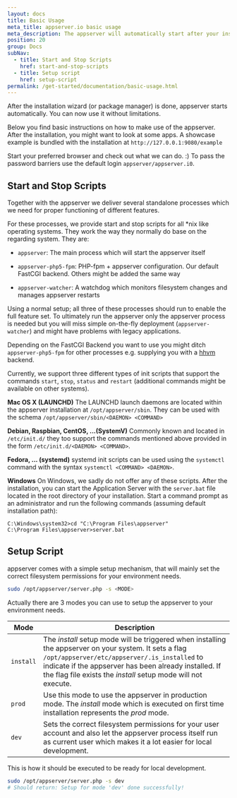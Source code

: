 ```yaml
---
layout: docs
title: Basic Usage
meta_title: appserver.io basic usage
meta_description: The appserver will automatically start after your installation wizard finishes the setup. You can use it without limitations from now on.
position: 20
group: Docs
subNav:
  - title: Start and Stop Scripts
    href: start-and-stop-scripts
  - title: Setup script
    href: setup-script
permalink: /get-started/documentation/basic-usage.html
---
```


After the installation wizard (or package manager) is done, appserver starts automatically. You can now use it without limitations.

Below you find basic instructions on how to make use of the appserver. After the installation, you might want to look at some apps. A showcase example is bundled with the installation at `http://127.0.0.1:9080/example`

Start your preferred browser and check out what we can do. :) To pass the password barriers use
the default login `appserver/appserver.i0`.

## Start and Stop Scripts

Together with the appserver we deliver several standalone processes which we need for proper 
functioning of different features.

For these processes, we provide start and stop scripts for all *nix like operating systems.
They work the way they normally do base on the regarding system. They are:

* `appserver`: The main process which will start the appserver itself

* `appserver-php5-fpm`: PHP-fpm + appserver configuration. Our default FastCGI backend. Others might
  be added the same way

* `appserver-watcher`: A watchdog which monitors filesystem changes and manages appserver restarts

Using a normal setup; all three of these processes should run to enable the full feature set. To 
ultimately run the appserver only the appserver process is needed but you will miss simple on-the-fly 
deployment (`appserver-watcher`) and might have problems with legacy applications.

Depending on the FastCGI Backend you want to use you might ditch `appserver-php5-fpm` for other 
processes e.g. supplying you with a [hhvm](http://hhvm.com/) backend.

Currently, we support three different types of init scripts that support the commands `start`, `stop`,
`status` and `restart` (additional commands might be available on other systems).

**Mac OS X (LAUNCHD)**
The LAUNCHD launch daemons are located within the appserver installation at `/opt/appserver/sbin`.
They can be used with the schema `/opt/appserver/sbin/<DAEMON> <COMMAND>`

**Debian, Raspbian, CentOS, ...(SystemV)**
Commonly known and located in `/etc/init.d/` they too support the commands mentioned above provided 
in the form `/etc/init.d/<DAEMON> <COMMAND>`.

**Fedora, ... (systemd)**
systemd init scripts can be used using the `systemctl` command with the syntax `systemctl <COMMAND> <DAEMON>`.

**Windows**
On Windows, we sadly do not offer any of these scripts. After the installation, you can start the 
Application Server with the ``server.bat`` file located in the root directory of your installation.
Start a command prompt as an administrator and run the following commands
(assuming default installation path):

```
C:\Windows\system32>cd "C:\Program Files\appserver"
C:\Program Files\appserver>server.bat
```

## Setup Script

appserver comes with a simple setup mechanism, that will mainly set the correct filesystem permissions for your environment needs.

```bash
sudo /opt/appserver/server.php -s <MODE>
```

Actually there are 3 modes you can use to setup the appserver to your environment needs.

| Mode      | Description |
| ----------| ----------- |
| `install` | The *install* setup mode will be triggered when installing the appserver on your system. It sets a flag `/opt/appserver/etc/appserver/.is_installed` to indicate if the appserver has been already installed. If the flag file exists the *install* setup mode will not execute. |
| `prod`    | Use this mode to use the appserver in production mode. The *install* mode which is executed on first time installation represents the *prod* mode. |
| `dev`     | Sets the correct filesystem permissions for your user account and also let the appserver process itself run as current user which makes it a lot easier for local development. |

This is how it should be executed to be ready for local development.

```bash
sudo /opt/appserver/server.php -s dev
# Should return: Setup for mode 'dev' done successfully!
```
